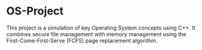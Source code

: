 # OS-Project
This project is a simulation of key Operating System concepts using C++. It combines secure file management with memory management using the First-Come-First-Serve (FCFS) page replacement algorithm.
